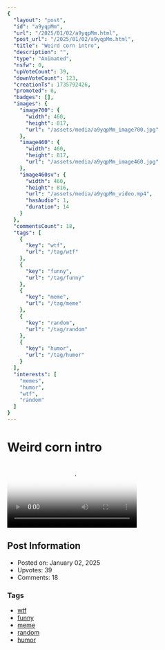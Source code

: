 ```yaml
---
{
  "layout": "post",
  "id": "a9yqpMm",
  "url": "/2025/01/02/a9yqpMm.html",
  "post_url": "/2025/01/02/a9yqpMm.html",
  "title": "Weird corn intro",
  "description": "",
  "type": "Animated",
  "nsfw": 0,
  "upVoteCount": 39,
  "downVoteCount": 123,
  "creationTs": 1735792426,
  "promoted": 0,
  "badges": [],
  "images": {
    "image700": {
      "width": 460,
      "height": 817,
      "url": "/assets/media/a9yqpMm_image700.jpg"
    },
    "image460": {
      "width": 460,
      "height": 817,
      "url": "/assets/media/a9yqpMm_image460.jpg"
    },
    "image460sv": {
      "width": 460,
      "height": 816,
      "url": "/assets/media/a9yqpMm_video.mp4",
      "hasAudio": 1,
      "duration": 14
    }
  },
  "commentsCount": 18,
  "tags": [
    {
      "key": "wtf",
      "url": "/tag/wtf"
    },
    {
      "key": "funny",
      "url": "/tag/funny"
    },
    {
      "key": "meme",
      "url": "/tag/meme"
    },
    {
      "key": "random",
      "url": "/tag/random"
    },
    {
      "key": "humor",
      "url": "/tag/humor"
    }
  ],
  "interests": [
    "memes",
    "humor",
    "wtf",
    "random"
  ]
}
---
```


# Weird corn intro

<video controls playsinline loop poster="/assets/media/a9yqpMm_image460.jpg">
  <source src="/assets/media/a9yqpMm_video.mp4" type="video/mp4">
  Your browser does not support the video tag.
</video>

## Post Information

- Posted on: January 02, 2025
- Upvotes: 39
- Comments: 18

### Tags

- [wtf](/tag/wtf)
- [funny](/tag/funny)
- [meme](/tag/meme)
- [random](/tag/random)
- [humor](/tag/humor)
